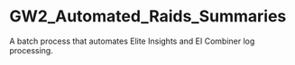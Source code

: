 # GW2_Automated_Raids_Summaries
A batch process that automates Elite Insights and EI Combiner log processing.
